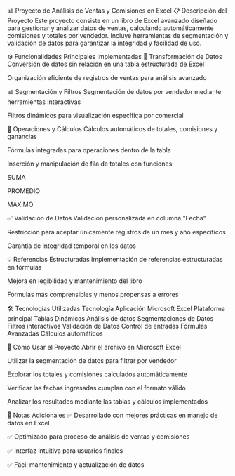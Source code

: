 📊 Proyecto de Análisis de Ventas y Comisiones en Excel
📋 Descripción del Proyecto
Este proyecto consiste en un libro de Excel avanzado diseñado para gestionar y analizar datos de ventas, calculando automáticamente comisiones y totales por vendedor. Incluye herramientas de segmentación y validación de datos para garantizar la integridad y facilidad de uso.

⚙️ Funcionalidades Principales Implementadas
🔄 Transformación de Datos
Conversión de datos sin relación en una tabla estructurada de Excel

Organización eficiente de registros de ventas para análisis avanzado

📊 Segmentación y Filtros
Segmentación de datos por vendedor mediante herramientas interactivas

Filtros dinámicos para visualización específica por comercial

🧮 Operaciones y Cálculos
Cálculos automáticos de totales, comisiones y ganancias

Fórmulas integradas para operaciones dentro de la tabla

Inserción y manipulación de fila de totales con funciones:

SUMA

PROMEDIO

MÁXIMO

✅ Validación de Datos
Validación personalizada en columna "Fecha"

Restricción para aceptar únicamente registros de un mes y año específicos

Garantía de integridad temporal en los datos

💡 Referencias Estructuradas
Implementación de referencias estructuradas en fórmulas

Mejora en legibilidad y mantenimiento del libro

Fórmulas más comprensibles y menos propensas a errores

🛠️ Tecnologías Utilizadas
Tecnología	Aplicación
Microsoft Excel	Plataforma principal
Tablas Dinámicas	Análisis de datos
Segmentaciones de Datos	Filtros interactivos
Validación de Datos	Control de entradas
Fórmulas Avanzadas	Cálculos automáticos


🚀 Cómo Usar el Proyecto
Abrir el archivo en Microsoft Excel

Utilizar la segmentación de datos para filtrar por vendedor

Explorar los totales y comisiones calculados automáticamente

Verificar las fechas ingresadas cumplan con el formato válido

Analizar los resultados mediante las tablas y cálculos implementados

📝 Notas Adicionales
✅ Desarrollado con mejores prácticas en manejo de datos en Excel

✅ Optimizado para proceso de análisis de ventas y comisiones

✅ Interfaz intuitiva para usuarios finales

✅ Fácil mantenimiento y actualización de datos
